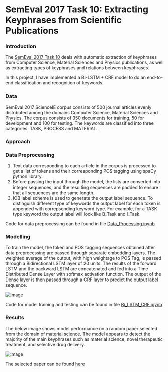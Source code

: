 # SemEval 2017 Task 10: Extracting Keyphrases from Scientific Publications


### Introduction ###
The [SemEval 2017 Task 10](https://scienceie.github.io/) deals with automatic extraction of keyphrases from Computer Science, Material Sciences and Physics publications, as well as extracting types of keyphrases and relations between keyphrases. 

In this project, I have implemented a Bi-LSTM + CRF model to do an end-to-end classification and recognition of keywords. 

### Data ###
SemEval 2017 ScienceIE corpus consists of 500 journal articles evenly distributed among the domains Computer Science, Material Sciences and Physics. The corpus consists of 350 documents for training, 50 for development and 100 for testing. The keywords are classified into three categories: TASK, PROCESS and MATERIAL. 

### Approach ###
### Data Preprocessing ####

1. Text data corresponding to each article in the corpus is processed to get a list of tokens and their corresponding POS tagging using spaCy python library.
2. Before passing the input through the model, the lists are converted into integer sequences, and the resulting sequences are padded to ensure that all sequences are the same length.
3. IOB label scheme is used to generate the output label sequence. To distinguish different type of keywords the output label for each token is appended with correpsonding keyword type. For example, for a TASK type keyword the output label will look like B_Task and I_Task.
  
Code for data preprocessing can be found in file [Data_Processing.ipynb](https://github.com/ankitagarg26/Keyphrase-Extraction/blob/main/Data_Processing.ipynb)

### Modelling ###

To train the model, the token and POS tagging sequences obtained after data preprocessing are passed through separate embedding layers. The weighted average of the output, with high weightage to POS Tag, is passed through a Bidirectional LSTM layer of 20 units. The results of the forward LSTM and the backward LSTM are concatenated and fed into a Time Distributed Dense Layer with softmax activation function. The output of the Dense layer is then passed through a CRF layer to predict the output label sequence.

![image](https://user-images.githubusercontent.com/79797476/178888921-c2a2769d-b11c-4097-a834-b3fd140a834d.png)

Code for model training and testing can be found in file [Bi_LSTM_CRF.ipynb](https://github.com/ankitagarg26/Keyphrase-Extraction/blob/main/Bi_LSTM_CRF.ipynb)

### Results ###

The below image shows model performance on a random paper selected from the domain of material science. The model appears to detect the majority of the main keyphrases such as material science, novel therapeutic treatment, and selective drug delivery. 

![image](https://user-images.githubusercontent.com/79797476/178890113-940ff535-3548-4261-8b8e-48210033f760.png)


The selected paper can be found [here](https://pubmed.ncbi.nlm.nih.gov/35284813/)







